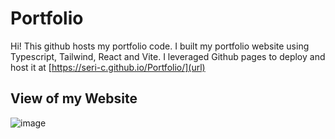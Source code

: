 # Portfolio
Hi! This github hosts my portfolio code. I built my portfolio website using Typescript, Tailwind, React and Vite. I leveraged Github pages to deploy and host it at [https://seri-c.github.io/Portfolio/](url) 


## View of my Website
![image](https://github.com/user-attachments/assets/6091ff0c-4697-4645-997d-3aa770dd8559)




